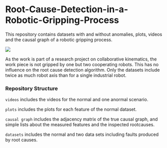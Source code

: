 # Root-Cause-Detection-in-a-Robotic-Gripping-Process


This repository contains datasets with and without anomalies, plots, videos and the causal graph of a robotic gripping process.


![]([my_video.mov](https://raw.githubusercontent.com/daelmo/Root-Cause-Detection-in-a-Robotic-Gripping-Process/main/videos/Normal.mp4))

As the work is part of a research project on collaborative kinematics, the work piece is not gripped by one but two cooperating robots. 
This has no influence on the root cause detection algorithm. Only the datasets include twice as much robot axis than for a single industrial robot.


### Repository Structure

`videos` includes the videos for the normal and one anormal scenario.

`plots` includes the plots for each feature of the normal dataset.

`causal graph` includes the adjacency matrix of the true causal graph, and simple lists about the measured features and the inspected rootcauses.

`datasets` includes the normal and two data sets including faults produced by root causes.
